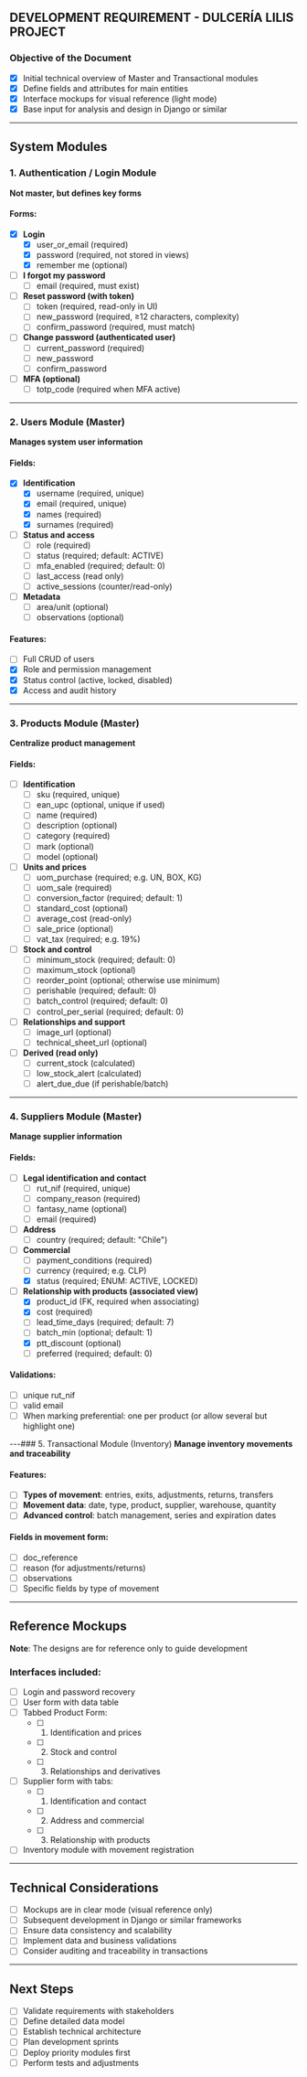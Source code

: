 ## DEVELOPMENT REQUIREMENT - DULCERÍA LILIS PROJECT

### Objective of the Document
- [x] Initial technical overview of Master and Transactional modules
- [x] Define fields and attributes for main entities
- [x] Interface mockups for visual reference (light mode)
- [x] Base input for analysis and design in Django or similar

---

## System Modules

### 1. Authentication / Login Module
**Not master, but defines key forms**

#### Forms:
- [x] **Login**
  - [x] user_or_email (required)
  - [x] password (required, not stored in views)
  - [x] remember me (optional)

- [ ] **I forgot my password**
  - [ ] email (required, must exist)

- [ ] **Reset password (with token)**
  - [ ] token (required, read-only in UI)
  - [ ] new_password (required, ≥12 characters, complexity)
  - [ ] confirm_password (required, must match)

- [ ] **Change password (authenticated user)**
  - [ ] current_password (required)
  - [ ] new_password
  - [ ] confirm_password

- [ ] **MFA (optional)**
  - [ ] totp_code (required when MFA active)

---

### 2. Users Module (Master)
**Manages system user information**

#### Fields:
- [x] **Identification**
  - [x] username (required, unique)
  - [x] email (required, unique)
  - [x] names (required)
  - [x] surnames (required)

- [ ] **Status and access**
  - [ ] role (required)
  - [ ] status (required; default: ACTIVE)
  - [ ] mfa_enabled (required; default: 0)
  - [ ] last_access (read only)
  - [ ] active_sessions (counter/read-only)

- [ ] **Metadata**
  - [ ] area/unit (optional)
  - [ ] observations (optional)

#### Features:
- [ ] Full CRUD of users
- [x] Role and permission management
- [x] Status control (active, locked, disabled)
- [x] Access and audit history

---

### 3. Products Module (Master)
**Centralize product management**

#### Fields:
- [ ] **Identification**
  - [ ] sku (required, unique)
  - [ ] ean_upc (optional, unique if used)
  - [ ] name (required)
  - [ ] description (optional)
  - [ ] category (required)
  - [ ] mark (optional)
  - [ ] model (optional)

- [ ] **Units and prices**
  - [ ] uom_purchase (required; e.g. UN, BOX, KG)
  - [ ] uom_sale (required)
  - [ ] conversion_factor (required; default: 1)
  - [ ] standard_cost (optional)
  - [ ] average_cost (read-only)
  - [ ] sale_price (optional)
  - [ ] vat_tax (required; e.g. 19%)

- [ ] **Stock and control**
  - [ ] minimum_stock (required; default: 0)
  - [ ] maximum_stock (optional)
  - [ ] reorder_point (optional; otherwise use minimum)
  - [ ] perishable (required; default: 0)
  - [ ] batch_control (required; default: 0)
  - [ ] control_per_serial (required; default: 0)

- [ ] **Relationships and support**
  - [ ] image_url (optional)
  - [ ] technical_sheet_url (optional)

- [ ] **Derived (read only)**
  - [ ] current_stock (calculated)
  - [ ] low_stock_alert (calculated)
  - [ ] alert_due_due (if perishable/batch)

---

### 4. Suppliers Module (Master)
**Manage supplier information**

#### Fields:
- [ ] **Legal identification and contact**
  - [ ] rut_nif (required, unique)
  - [ ] company_reason (required)
  - [ ] fantasy_name (optional)
  - [ ] email (required)

- [ ] **Address**
  - [ ] country (required; default: "Chile")

- [ ] **Commercial**
  - [ ] payment_conditions (required)
  - [ ] currency (required; e.g. CLP)
  - [x] status (required; ENUM: ACTIVE, LOCKED)

- [ ] **Relationship with products (associated view)**
  - [x] product_id (FK, required when associating)
  - [x] cost (required)
  - [ ] lead_time_days (required; default: 7)
  - [ ] batch_min (optional; default: 1)
  - [x] ptt_discount (optional)
  - [ ] preferred (required; default: 0)

#### Validations:
- [ ] unique rut_nif
- [ ] valid email
- [ ] When marking preferential: one per product (or allow several but highlight one)

---### 5. Transactional Module (Inventory)
**Manage inventory movements and traceability**

#### Features:
- [ ] **Types of movement**: entries, exits, adjustments, returns, transfers
- [ ] **Movement data**: date, type, product, supplier, warehouse, quantity
- [ ] **Advanced control**: batch management, series and expiration dates

#### Fields in movement form:
- [ ] doc_reference
- [ ] reason (for adjustments/returns)
- [ ] observations
- [ ] Specific fields by type of movement

---

## Reference Mockups
**Note**: The designs are for reference only to guide development

### Interfaces included:
- [ ] Login and password recovery
- [ ] User form with data table
- [ ] Tabbed Product Form:
  - [ ] 1. Identification and prices
  - [ ] 2. Stock and control
  - [ ] 3. Relationships and derivatives
- [ ] Supplier form with tabs:
  - [ ] 1. Identification and contact
  - [ ] 2. Address and commercial
  - [ ] 3. Relationship with products
- [ ] Inventory module with movement registration

---

## Technical Considerations
- [ ] Mockups are in clear mode (visual reference only)
- [ ] Subsequent development in Django or similar frameworks
- [ ] Ensure data consistency and scalability
- [ ] Implement data and business validations
- [ ] Consider auditing and traceability in transactions

---

## Next Steps
- [ ] Validate requirements with stakeholders
- [ ] Define detailed data model
- [ ] Establish technical architecture
- [ ] Plan development sprints
- [ ] Deploy priority modules first
- [ ] Perform tests and adjustments